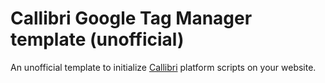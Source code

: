# Callibri Google Tag Manager template (unofficial)

An unofficial template to initialize [Callibri](https://callibri.ru/) platform scripts on your website.
